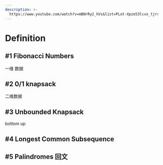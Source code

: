 ```yaml
---
description: >-
  https://www.youtube.com/watch?v=mBNrRy2_hVs&list=PLot-Xpze53lcvx_tjrr_m2lgD2NsRHlNO&index=5
---
```


# Definition

## #1  Fibonacci Numbers&#x20;

一维 数据

## #2 0/1 knapsack

二维数据

## #3 Unbounded Knapsack

bottom up

## #4 Longest Common Subsequence

## #5 Palindromes 回文



